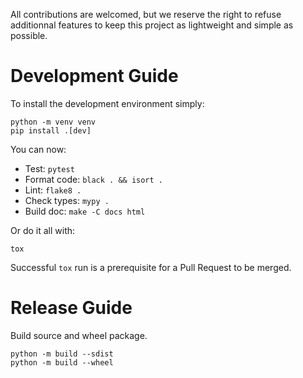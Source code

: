 All contributions are welcomed, but we reserve the right to refuse additionnal
features to keep this project as lightweight and simple as possible.

# Development Guide

To install the development environment simply:

```
python -m venv venv
pip install .[dev]
```

You can now:

 * Test: `pytest`
 * Format code: `black . && isort .`
 * Lint: `flake8 .`
 * Check types: `mypy .`
 * Build doc: `make -C docs html`

Or do it all with:

```
tox
```

Successful `tox` run is a prerequisite for a Pull Request to be merged.

# Release Guide

Build source and wheel package.

```
python -m build --sdist
python -m build --wheel
```
